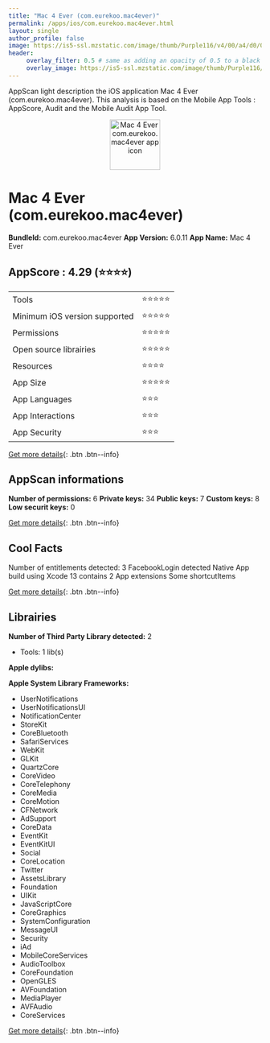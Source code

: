 ```yaml
---
title: "Mac 4 Ever (com.eurekoo.mac4ever)"
permalink: /apps/ios/com.eurekoo.mac4ever.html
layout: single
author_profile: false
image: https://is5-ssl.mzstatic.com/image/thumb/Purple116/v4/00/a4/d0/00a4d0f5-dcab-92a4-f744-5f404027fd53/AppIcon-1-0-1x_U007emarketing-0-7-0-85-220.png/512x512bb.jpg
header: 
     overlay_filter: 0.5 # same as adding an opacity of 0.5 to a black background
     overlay_image: https://is5-ssl.mzstatic.com/image/thumb/Purple116/v4/00/a4/d0/00a4d0f5-dcab-92a4-f744-5f404027fd53/AppIcon-1-0-1x_U007emarketing-0-7-0-85-220.png/512x512bb.jpg
---
```

AppScan light description the iOS application Mac 4 Ever (com.eurekoo.mac4ever). This analysis is based on the Mobile App Tools : AppScore, Audit and the Mobile Audit App Tool.

  
  
<div style="text-align: center;"><img src="https://is5-ssl.mzstatic.com/image/thumb/Purple116/v4/00/a4/d0/00a4d0f5-dcab-92a4-f744-5f404027fd53/AppIcon-1-0-1x_U007emarketing-0-7-0-85-220.png/512x512bb.jpg" width="100" height="100" alt="Mac 4 Ever com.eurekoo.mac4ever app icon"></div>  
  
# Mac 4 Ever (com.eurekoo.mac4ever)

**BundleId:** com.eurekoo.mac4ever
**App Version:** 6.0.11
**App Name:** Mac 4 Ever


## AppScore : 4.29 (⭐️⭐️⭐️⭐️) 

<table>
<tr><td> Tools </td><td> ⭐️⭐️⭐️⭐️⭐️ </td></tr>
<tr><td> Minimum iOS version supported </td><td> ⭐️⭐️⭐️⭐️⭐️ </td></tr>
<tr><td> Permissions </td><td> ⭐️⭐️⭐️⭐️⭐️ </td></tr>
<tr><td> Open source librairies </td><td> ⭐️⭐️⭐️⭐️⭐️ </td></tr>
<tr><td> Resources </td><td> ⭐️⭐️⭐️⭐️ </td></tr>
<tr><td> App Size </td><td> ⭐️⭐️⭐️⭐️⭐️ </td></tr>
<tr><td> App Languages </td><td> ⭐️⭐️⭐️ </td></tr>
<tr><td> App Interactions </td><td> ⭐️⭐️⭐️ </td></tr>
<tr><td> App Security </td><td> ⭐️⭐️⭐️ </td></tr>
</table>

[Get more details](/pricing.html){: .btn .btn--info}  
  
## AppScan informations 

**Number of permissions:** 6
**Private keys:** 34
**Public keys:** 7
**Custom keys:** 8
**Low securit keys:** 0
  
[Get more details](/pricing.html){: .btn .btn--info}

## Cool Facts

Number of entitlements detected: 3
FacebookLogin detected
Native App
build using Xcode 13
contains 2 App extensions
Some shortcutItems 
  
[Get more details](/pricing.html){: .btn .btn--info}

## Librairies 
**Number of Third Party Library detected:** 2
- Tools: 1 lib(s)

**Apple dylibs:**


**Apple System Library Frameworks:**
- UserNotifications
- UserNotificationsUI
- NotificationCenter
- StoreKit
- CoreBluetooth
- SafariServices
- WebKit
- GLKit
- QuartzCore
- CoreVideo
- CoreTelephony
- CoreMedia
- CoreMotion
- CFNetwork
- AdSupport
- CoreData
- EventKit
- EventKitUI
- Social
- CoreLocation
- Twitter
- AssetsLibrary
- Foundation
- UIKit
- JavaScriptCore
- CoreGraphics
- SystemConfiguration
- MessageUI
- Security
- iAd
- MobileCoreServices
- AudioToolbox
- CoreFoundation
- OpenGLES
- AVFoundation
- MediaPlayer
- AVFAudio
- CoreServices


  
[Get more details](/pricing.html){: .btn .btn--info}

